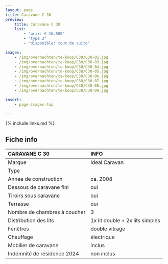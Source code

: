 ```yaml
---
layout: page
title: Caravane C 30
preview:
    title: Caravane C 30
    list:
        - "prix: € 16.500"
        - "type 2"
        - "disponible: tout de suite"

images:
    - /img/overnachten/te-koop/C30/C30-01.jpg
    - /img/overnachten/te-koop/C30/C30-03.jpg
    - /img/overnachten/te-koop/C30/C30-04.jpg
    - /img/overnachten/te-koop/C30/C30-05.jpg
    - /img/overnachten/te-koop/C30/C30-06.jpg
    - /img/overnachten/te-koop/C30/C30-07.jpg
    - /img/overnachten/te-koop/C30/C30-08.jpg
    - /img/overnachten/te-koop/C30/C30-09.jpg

insert:
    - page-images-top

---
```


{% include links.md %}


## Fiche info

CARAVANE C 30               | INFO        |
:---------------------------|:------------|
Marque                      |Ideal Caravan
Type                        |
Année de construction       |ca. 2008
Dessous de caravane fini    |oui
Tiroirs sous caravane       |oui
Terrasse                    |oui
Nombre de chambres à coucher|3
Distribution des lits       |1x lit double + 2x lits simples
Fenêtres                    |double vitrage
Chauffage                   |électrique
Mobilier de caravane        |inclus
Indemnité de résidence 2024 |non inclus

